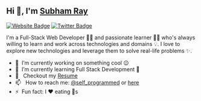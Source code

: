 ## Hi 👋, I'm [Subham Ray](https://www.subhamray.com)


[![Website Badge](https://img.shields.io/badge/Website-3b5998?style=flat-square&logo=google-chrome&logoColor=white)](https://www.subhamray.com)
[![Twitter Badge](https://img.shields.io/badge/-Twitter-00acee?style=flat-square&logo=Twitter&logoColor=white)](https://twitter.com/self_programmed)

I'm a Full-Stack Web Developer 🧑‍💻 and passionate learner 🧑‍🎓 who's always willing to learn and work across technologies and domains 💡. I love to explore new technologies and leverage them to solve real-life problems ✨.

- 🔭 &nbsp;I’m currently working on something cool :wink:
- 🌱 &nbsp;I’m currently learning Full Stack Development :metal:
- 📝 &nbsp; Checkout my [Resume](https://www.subhamray.com/resume/Subham%20Ray.pdf)
- 📫 &nbsp; How to reach me: [@self_programmed](https://twitter.com/self_programmed) or <a rel="me" target='_blank' href="https://subhamray.com/contact">here</a>
- ⚡ &nbsp;Fun fact: I :heart: eating :apple:s

